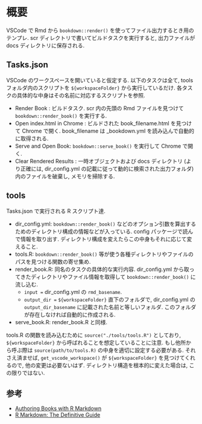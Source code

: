 # 概要

VSCode で Rmd から `bookdown::render()` を使ってファイル出力するとき用のテンプレ.
scr ディレクトリで書いてビルドタスクを実行すると, 出力ファイルが docs ディレクトリに保存される.

## Tasks.json

VSCode のワークスペースを開いていると仮定する. 以下のタスクは全て, tools フォルダ内のスクリプトを `${workspaceFolder}` から実行しているだけ. 各タスクの具体的な中身はその名前に対応するスクリプトを参照.

- Render Book : ビルドタスク. scr 内の先頭の Rmd ファイルを見つけて `bookdown::render_book()` を実行する.
- Open index.html in Chrome : ビルドされた book_filename.html を見つけて Chrome で開く. book_filename は _bookdown.yml を読み込んで自動的に取得される.
- Serve and Open Book: `bookdown::serve_book()` を実行して Chrome で開く.
- Clear Rendered Results : 一時オブジェクトおよび docs ディレクトリ (より正確には, dir_config.yml の記載に従って動的に検索された出力フォルダ) 内のファイルを破棄し, メモリを掃除する.

## tools

Tasks.json で実行される R スクリプト達.

- dir_config.yml: `bookdown::render_book()` などのオプション引数を算出するためのディレクトリ構成の情報などが入っている. config パッケージで読んで情報を取り出す. ディレクトリ構成を変えたらこの中身もそれに応じて変えること.
- tools.R: `bookdown::render_book()` 等が使う各種ディレクトリやファイルのパスを見つける関数の寄せ集め.
- render_book.R: 同名のタスクの具体的な実行内容. dir_config.yml から取ってきたディレクトリやファイル情報を取得して `bookdown::render_book()` に流し込む.
  - `input =` dir_config.yml の `rmd_basename`.
  - `output_dir =` `${workspaceFolder}` 直下のフォルダで, dir_config.yml の `output_dir_basename` に記載された名前と等しいフォルダ. このフォルダが存在しなければ自動的に作成される.
- serve_book.R: render_book.R と同様.

tools.R の関数を読み込むために `source("./tools/tools.R")` としており, `${workspaceFolder}` から呼ばれることを想定していることに注意. もし他所から呼ぶ際は `source(path/to/tools.R)` の中身を適切に設定する必要がある. それさえ済ませば, `get_vscode_workspace()` が `${workspaceFolder}` を見つけてくれるので, 他の変更は必要ないはず. ディレクトリ構造を根本的に変えた場合は, この限りではない.

## 参考

- [Authoring Books with R Markdown](https://bookdown.org/yihui/bookdown/configuration.html)
- [R Markdown: The Definitive Guide](https://bookdown.org/yihui/rmarkdown/)
